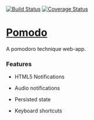 [![Build Status](https://travis-ci.org/tomspeak/pomodo.work.svg?branch=master)](https://travis-ci.org/tomspeak/pomodo.work)
[![Coverage Status](https://coveralls.io/repos/github/tomspeak/pomodo.work/badge.svg?branch=master&v=500)](https://coveralls.io/github/tomspeak/pomodo.work?branch=master)

# [Pomodo](http://pomodo.work)

A pomodoro technique web-app.

### Features

- HTML5 Notifications

- Audio notifications

- Persisted state

- Keyboard shortcuts
